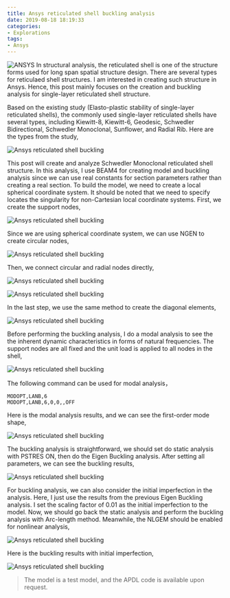 ```yaml
---
title: Ansys reticulated shell buckling analysis
date: 2019-08-18 18:19:33
categories:
- Explorations
tags:
- Ansys
---
```


![ANSYS](/uploads/images/0000/ANSYS.jpg)
In structural analysis, the reticulated shell is one of the structure forms used for long span spatial structure design. There are several types for reticulaed shell structures. I am interested in creating such structure in Ansys. Hence, this post mainly focuses on the creation and buckling analysis for single-layer reticulated shell structure.

<!-- more -->
Based on the existing study (Elasto-plastic stability of single-layer reticulated shells), the commonly used single-layer reticulated shells have several types, including Kiewitt-8, Kiewitt-6, Geodesic, Schwedler Bidirectional, Schwedler Monoclonal, Sunflower, and Radial Rib. Here are the types from the study,

![Ansys reticulated shell buckling](/uploads/images/2019/AnsysReticulatedShellBuckling1.png)

This post will create and analyze Schwedler Monoclonal reticulated shell structure. In this analysis, I use BEAM4 for creating model and buckling analysis since we can use real constants for section parameters rather than creating a real section. To build the model, we need to create a local spherical coordinate system. It should be noted that we need to specify locates the singularity for non-Cartesian local coordinate systems. First, we create the support nodes,

![Ansys reticulated shell buckling](/uploads/images/2019/AnsysReticulatedShellBuckling2.png)

Since we are using spherical coordinate system, we can use NGEN to create circular nodes,

![Ansys reticulated shell buckling](/uploads/images/2019/AnsysReticulatedShellBuckling3.png)

Then, we connect circular and radial nodes directly,

![Ansys reticulated shell buckling](/uploads/images/2019/AnsysReticulatedShellBuckling4.png)

![Ansys reticulated shell buckling](/uploads/images/2019/AnsysReticulatedShellBuckling5.png)

In the last step, we use the same method to create the diagonal elements,

![Ansys reticulated shell buckling](/uploads/images/2019/AnsysReticulatedShellBuckling6.png)

Before performing the buckling analysis, I do a modal analysis to see the the inherent dynamic characteristics in forms of natural frequencies. The support nodes are all fixed and the unit load is applied to all nodes in the shell,

![Ansys reticulated shell buckling](/uploads/images/2019/AnsysReticulatedShellBuckling7.png)

The following command can be used for modal analysis，

```
MODOPT,LANB,6
MODOPT,LANB,6,0,0,,OFF
```

Here is the modal analysis results, and we can see the first-order mode shape,

![Ansys reticulated shell buckling](/uploads/images/2019/AnsysReticulatedShellBuckling8.png)

The buckling analysis is straightforward, we should set do static analysis with PSTRES ON, then do the Eigen Buckling analysis. After setting all parameters, we can see the buckling results,

![Ansys reticulated shell buckling](/uploads/images/2019/AnsysReticulatedShellBuckling9.png)

For buckling analysis, we can also consider the initial imperfection in the analysis. Here, I just use the results from the previous Eigen Buckling analysis. I set the scaling factor of 0.01 as the initial imperfection to the model. Now, we should go back the static analysis and perform the buckling analysis with Arc-length method. Meanwhile, the NLGEM should be enabled for nonlinear analysis,

![Ansys reticulated shell buckling](/uploads/images/2019/AnsysReticulatedShellBuckling10.png)

Here is the buckling results with initial imperfection,

![Ansys reticulated shell buckling](/uploads/images/2019/AnsysReticulatedShellBuckling11.png)

> The model is a test model, and the APDL code is available upon request.
